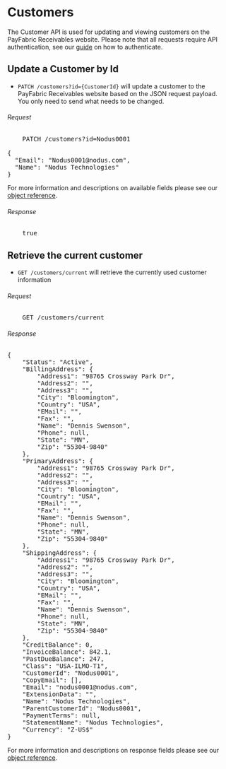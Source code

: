 Customers
============

The Customer API is used for updating and viewing customers on the PayFabric Receivables website. Please note that all requests require API authentication, see our [guide](Token.md) on how to authenticate.

Update a Customer by Id
--------------------

* `PATCH /customers?id={CustomerId}` will update a customer to the PayFabric Receivables website based on the JSON request payload. You only need to send what needs to be changed.

###### Request
<pre>
	PATCH /customers?id=Nodus0001
	
{
  "Email": "Nodus0001@nodus.com",
  "Name": "Nodus Technologies"
}
</pre>

For more information and descriptions on available fields please see our [object reference](../../Objects/Customer.md#CustomerPost).

###### Response
<pre>
	true
</pre>


Retrieve the current customer
--------------------

* `GET /customers/current` will retrieve the currently used customer information

###### Request
<pre>
	GET /customers/current
</pre>

###### Response
<pre>
{
    "Status": "Active",
    "BillingAddress": {
        "Address1": "98765 Crossway Park Dr",
        "Address2": "",
        "Address3": "",
        "City": "Bloomington",
        "Country": "USA",
        "EMail": "",
        "Fax": "",
        "Name": "Dennis Swenson",
        "Phone": null,
        "State": "MN",
        "Zip": "55304-9840"
    },
    "PrimaryAddress": {
        "Address1": "98765 Crossway Park Dr",
        "Address2": "",
        "Address3": "",
        "City": "Bloomington",
        "Country": "USA",
        "EMail": "",
        "Fax": "",
        "Name": "Dennis Swenson",
        "Phone": null,
        "State": "MN",
        "Zip": "55304-9840"
    },
    "ShippingAddress": {
        "Address1": "98765 Crossway Park Dr",
        "Address2": "",
        "Address3": "",
        "City": "Bloomington",
        "Country": "USA",
        "EMail": "",
        "Fax": "",
        "Name": "Dennis Swenson",
        "Phone": null,
        "State": "MN",
        "Zip": "55304-9840"
    },
    "CreditBalance": 0,
    "InvoiceBalance": 842.1,
    "PastDueBalance": 247,
    "Class": "USA-ILMO-T1",
    "CustomerId": "Nodus0001",
    "CopyEmail": [],
    "Email": "nodus0001@nodus.com",
    "ExtensionData": "",
    "Name": "Nodus Technologies",
    "ParentCustomerId": "Nodus0001",
    "PaymentTerms": null,
    "StatementName": "Nodus Technologies",
    "Currency": "Z-US$"
}
</pre>

For more information and descriptions on response fields please see our [object reference](../../Objects/Customer.md#CustomerResponse).
